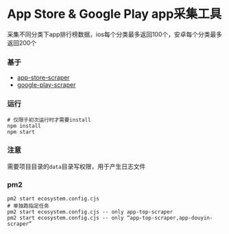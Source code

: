 # App Store & Google Play app采集工具
采集不同分类下app排行榜数据，ios每个分类最多返回100个，安卓每个分类最多返回200个

### 基于

* [app-store-scraper](https://github.com/facundoolano/app-store-scraper)
* [google-play-scraper](https://github.com/facundoolano/google-play-scraper)

### 运行
```
# 仅限于初次运行时才需要install
npm install
npm start
```

### 注意
需要项目目录的`data`目录写权限，用于产生日志文件

### pm2
```
pm2 start ecosystem.config.cjs
# 单独跑指定任务
pm2 start ecosystem.config.cjs -- only app-top-scraper
pm2 start ecosystem.config.cjs -- only “app-top-scraper,app-douyin-scraper”
```
